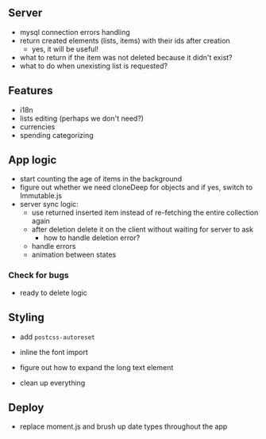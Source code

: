 ## Server

- mysql connection errors handling
- return created elements (lists, items) with their ids after creation
  - yes, it will be useful!
- what to return if the item was not deleted because it didn't exist?
- what to do when unexisting list is requested?

## Features

- i18n
- lists editing (perhaps we don't need?)
- currencies
- spending categorizing

## App logic

- start counting the age of items in the background
- figure out whether we need cloneDeep for objects and if yes, switch to Immutable.js
- server sync logic:
  - use returned inserted item instead of re-fetching the entire collection again
  - after deletion delete it on the client without waiting for server to ask
    - how to handle deletion error?
  - handle errors
  - animation between states

### Check for bugs

- ready to delete logic

## Styling

- add `postcss-autoreset`
- inline the font import
- figure out how to expand the long text element

- clean up everything

## Deploy

- replace moment.js and brush up date types throughout the app
